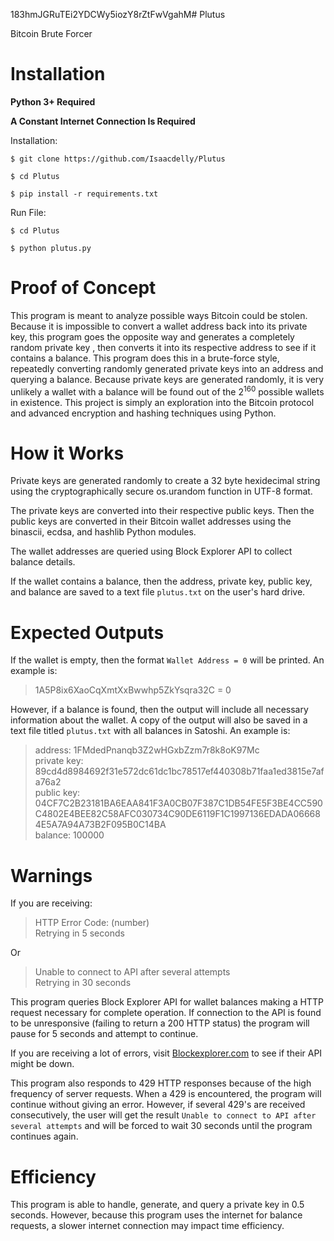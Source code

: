 183hmJGRuTEi2YDCWy5iozY8rZtFwVgahM# Plutus

Bitcoin Brute Forcer<br/>

#
# Installation

<b>Python 3+ Required</b> 

<b>A Constant Internet Connection Is Required</b>

Installation: 

```
$ git clone https://github.com/Isaacdelly/Plutus

$ cd Plutus

$ pip install -r requirements.txt 
```

Run File: 

```
$ cd Plutus

$ python plutus.py
```

#

# Proof of Concept

This program is meant to analyze possible ways Bitcoin could be stolen. Because it is impossible to convert a wallet address back into its private key, this program goes the opposite way and generates a completely random private key , then converts it into its respective address to see if it contains a balance. This program does this in a brute-force style, repeatedly converting randomly generated private keys into an address and querying a balance. Because private keys are generated randomly, it is very unlikely a wallet with a balance will be found out of the 2<sup>160</sup> possible wallets in existence. This project is simply an exploration into the Bitcoin protocol and advanced encryption and hashing techniques using Python.

#

# How it Works

Private keys are generated randomly to create a 32 byte hexidecimal string using the cryptographically secure os.urandom function in UTF-8 format.

The private keys are converted into their respective public keys. Then the public keys are converted in their Bitcoin wallet addresses using the binascii, ecdsa, and hashlib Python modules.

The wallet addresses are queried using Block Explorer API to collect balance details.

If the wallet contains a balance, then the address, private key, public key, and balance are saved to a text file `plutus.txt` on the user's hard drive.

#

# Expected Outputs

If the wallet is empty, then the format `Wallet Address = 0` will be printed. An example is:

>1A5P8ix6XaoCqXmtXxBwwhp5ZkYsqra32C = 0

However, if a balance is found, then the output will include all necessary information about the wallet. A copy of the output will also be saved in a text file titled `plutus.txt` with all balances in Satoshi. An example is:

>address: 1FMdedPnanqb3Z2wHGxbZzm7r8k8oK97Mc<br>
>private key: 89cd4d8984692f31e572dc61dc1bc78517ef440308b71faa1ed3815e7afa76a2<br>
>public key: 04CF7C2B23181BA6EAA841F3A0CB07F387C1DB54FE5F3BE4CC590C4802E4BEE82C58AFC030734C90DE6119F1C1997136EDADA066684E5A7A94A73B2F095B0C14BA<br>
>balance: 100000<br>

#

# Warnings

If you are receiving: 

>HTTP Error Code: (number)<br/>
>Retrying in 5 seconds

Or

>Unable to connect to API after several attempts<br>
>Retrying in 30 seconds

This program queries Block Explorer API for wallet balances making a HTTP request necessary for complete operation. If connection to the API is found to be unresponsive (failing to return a 200 HTTP status) the program will pause for 5 seconds and attempt to continue.

If you are receiving a lot of errors, visit <a href="https://blockexplorer.com/">Blockexplorer.com</a> to see if their API might be down.

This program also responds to 429 HTTP responses because of the high frequency of server requests. When a 429 is encountered, the program will continue without giving an error. However, if several 429's are received consecutively, the user will get the result `Unable to connect to API after several attempts` and will be forced to wait 30 seconds until the program continues again.

#

# Efficiency

This program is able to handle, generate, and query a private key in 0.5 seconds. However, because this program uses the internet for balance requests, a slower internet connection may impact time efficiency.

#

